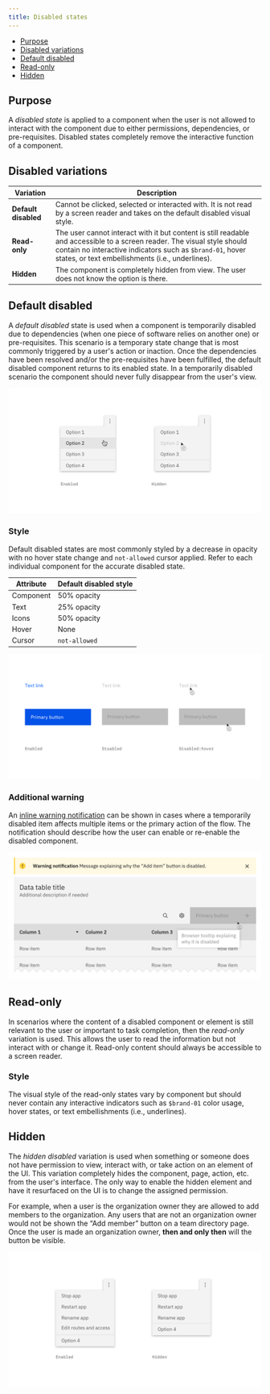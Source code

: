 ```yaml
---
title: Disabled states
---
```


<anchor-links>
<ul>
    <li><a data-scroll href="#purpose">Purpose</a></li>
    <li><a data-scroll href="#disabled-variations">Disabled variations</a></li>
    <li><a data-scroll href="#default-disabled">Default disabled</a></li>
    <li><a data-scroll href="#read-only">Read-only</a></li>
    <li><a data-scroll href="#hidden">Hidden</a></li>
</ul>
</anchor-links>

## Purpose

A _disabled state_ is applied to a component when the user is not allowed to interact with the component due to either permissions, dependencies, or pre-requisites. Disabled states completely remove the interactive function of a component.

## Disabled variations

| Variation            | Description                                                                                                                                                                                                                               |
| -------------------- | ----------------------------------------------------------------------------------------------------------------------------------------------------------------------------------------------------------------------------------------- |
| **Default disabled** | Cannot be clicked, selected or interacted with. It is not read by a screen reader and takes on the default disabled visual style.                                                                                                         |
| **Read-only**        | The user cannot interact with it but content is still readable and accessible to a screen reader. The visual style should contain no interactive indicators such as `$brand-01`, hover states, or text embellishments (i.e., underlines). |
| **Hidden**           | The component is completely hidden from view. The user does not know the option is there.                                                                                                                                                 |

## Default disabled

A _default disabled_ state is used when a component is temporarily disabled due to dependencies (when one piece of software relies on another one) or pre-requisites. This scenario is a temporary state change that is most commonly triggered by a user's action or inaction. Once the dependencies have been resolved and/or the pre-requisites have been fulfilled, the default disabled component returns to its enabled state. In a temporarily disabled scenario the component should never fully disappear from the user's view.

<image-component cols="8">

![Default disabled example on the right](images/disabled-1.png)

</image-component>

### Style

Default disabled states are most commonly styled by a decrease in opacity with no hover state change and `not-allowed` cursor applied. Refer to each individual component for the accurate disabled state.

| Attribute | Default disabled style |
| --------- | ---------------------- |
| Component | 50% opacity            |
| Text      | 25% opacity            |
| Icons     | 50% opacity            |
| Hover     | None                   |
| Cursor    | `not-allowed`          |

<image-component cols="8">

![Default disabled style examples](images/disabled-2.png)

</image-component>

### Additional warning

An [inline warning notification](/components/notification/code) can be shown in cases where a temporarily disabled item affects multiple items or the primary action of the flow. The notification should describe how the user can enable or re-enable the disabled component.

<image-component cols="8">

![Additional warning with default disabled example](images/disabled-3.png)

</image-component>

## Read-only

In scenarios where the content of a disabled component or element is still relevant to the user or important to task completion, then the _read-only_ variation is used. This allows the user to read the information but not interact with or change it. Read-only content should always be accessible to a screen reader.

### Style

The visual style of the read-only states vary by component but should never contain any interactive indicators such as `$brand-01` color usage, hover states, or text embellishments (i.e., underlines).

## Hidden

The _hidden disabled_ variation is used when something or someone does not have permission to view, interact with, or take action on an element of the UI. This variation completely hides the component, page, action, etc. from the user's interface. The only way to enable the hidden element and have it resurfaced on the UI is to change the assigned permission.

For example, when a user is the organization owner they are allowed to add members to the organization. Any users that are not an organization owner would not be shown the “Add member” button on a team directory page. Once the user is made an organization owner, **then and only then** will the button be visible.

<image-component cols="8">

![Example of hidden disabled content on the right](images/disabled-4.png)

</image-component>

